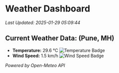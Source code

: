 
# Weather Dashboard

_Last Updated: 2025-01-29 05:09:44_

## Current Weather Data: (Pune, MH)
- **Temperature:** 29.6 °C ![Temperature Badge](https://img.shields.io/badge/Temperature-Medium%20Temp-green)
- **Wind Speed:** 1.5 km/h ![Wind Speed Badge](https://img.shields.io/badge/Wind%20Speed-Low%20Wind-blue)

*Powered by Open-Meteo API*
